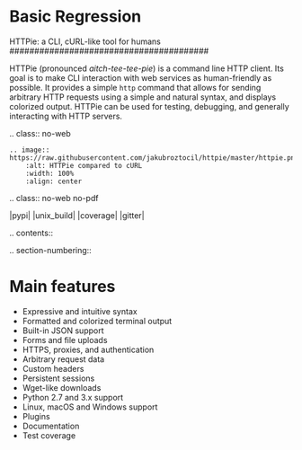 # Basic Regression

HTTPie: a CLI, cURL-like tool for humans
########################################

HTTPie (pronounced *aitch-tee-tee-pie*) is a command line HTTP client.
Its goal is to make CLI interaction with web services as human-friendly
as possible. It provides a simple ``http`` command that allows for sending
arbitrary HTTP requests using a simple and natural syntax, and displays
colorized output. HTTPie can be used for testing, debugging, and
generally interacting with HTTP servers.


.. class:: no-web

    .. image:: https://raw.githubusercontent.com/jakubroztocil/httpie/master/httpie.png
        :alt: HTTPie compared to cURL
        :width: 100%
        :align: center


.. class:: no-web no-pdf

|pypi| |unix_build| |coverage| |gitter|



.. contents::

.. section-numbering::



Main features
=============

* Expressive and intuitive syntax
* Formatted and colorized terminal output
* Built-in JSON support
* Forms and file uploads
* HTTPS, proxies, and authentication
* Arbitrary request data
* Custom headers
* Persistent sessions
* Wget-like downloads
* Python 2.7 and 3.x support
* Linux, macOS and Windows support
* Plugins
* Documentation
* Test coverage